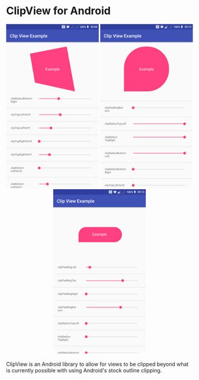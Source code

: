 # ClipView for Android
<div align="center"><img width="250" src ="https://raw.githubusercontent.com/AdamHirst/AndroidClipView/master/screenshots/Screenshot_20170816-200630.png" /> <img width="250" src ="https://github.com/AdamHirst/AndroidClipView/blob/master/screenshots/Screenshot_20170816-201207.png" /> <img width="250" src ="https://raw.githubusercontent.com/AdamHirst/AndroidClipView/master/screenshots/Screenshot_20170816-201338.png" /></div>

<br>
ClipView is an Android library to allow for views to be clipped beyond what is currently possible with using Android's stock outline clipping.
